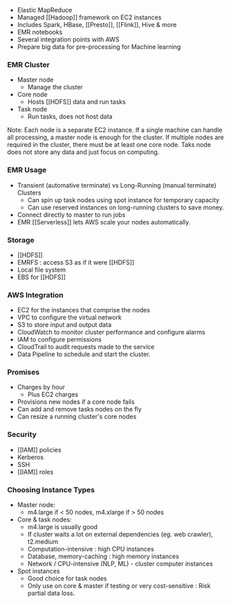 - Elastic MapReduce
- Managed [[Hadoop]] framework on EC2 instances
- Includes Spark, HBase, [[Presto]], [[Flink]], Hive & more
- EMR notebooks
- Several integration points with AWS
- Prepare big data for pre-processing for Machine learning

### EMR Cluster
- Master node
	- Manage the cluster 
- Core node
	- Hosts [[HDFS]] data and run tasks
- Task node
	- Run tasks, does not host data

Note:
	Each node is a separate EC2 instance.
	If a single machine can handle all processing, a master node is enough for the cluster.
	If multiple nodes are required in the cluster, there must be at least one core node. Taks node does not store any data and just focus on computing.

### EMR Usage
- Transient (automative terminate) vs Long-Running (manual terminate) Clusters
	- Can spin up task nodes using spot instance for temporary capacity
	- Can use reserved instances on long-running clusters to save money.
- Connect directly to master to run jobs
- EMR [[Serverless]] lets AWS scale your nodes automatically.

### Storage
- [[HDFS]]
- EMRFS : access S3 as if it were [[HDFS]]
- Local file system
- EBS for [[HDFS]]

### AWS Integration
- EC2 for the instances that comprise the nodes
- VPC to configure the virtual network
- S3 to store input and output data
- CloudWatch to monitor cluster performance and configure alarms
- IAM to configure permissions
- CloudTrail to audit requests made to the service
- Data Pipeline to schedule and start the cluster.

### Promises
- Charges by hour
	- Plus EC2 charges
- Provisions new nodes if a core node fails
- Can add and remove tasks nodes on the fly
- Can resize a running cluster's core nodes

### Security
- [[IAM]] policies
- Kerberos
- SSH
- [[IAM]] roles

### Choosing Instance Types
- Master node:
	- m4.large if < 50 nodes, m4.xlarge if > 50 nodes
- Core & task nodes:
	- m4.large is usually good
	- If cluster waits a lot on external dependencies (eg. web crawler), t2.medium
	- Computation-intensive : high CPU instances
	- Database, memory-caching : high memory instances
	- Network / CPU-intensive (NLP, ML) - cluster computer instances
- Spot instances
	- Good choice for task nodes
	- Only use on core & master if testing or very cost-sensitive : Risk partial data loss.